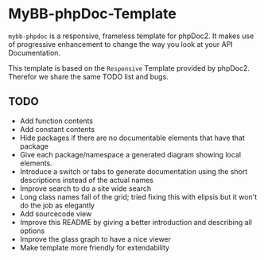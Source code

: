 MyBB-phpDoc-Template
==========

`mybb-phpdoc` is a responsive, frameless template for phpDoc2.
It makes use of progressive enhancement to change the way you look at your API
Documentation.

This template is based on the `Responsive` Template provided by phpDoc2.
Therefor we share the same TODO list and bugs.

TODO
----

* Add function contents
* Add constant contents
* Hide packages if there are no documentable elements that have that package
* Give each package/namespace a generated diagram showing local elements.
* Introduce a switch or tabs to generate documentation using the short descriptions
  instead of the actual names
* Improve search to do a site wide search
* Long class names fall of the grid; tried fixing this with elipsis but it won't
  do the job as elegantly
* Add sourcecode view
* Improve this README by giving a better introduction and describing all options
* Improve the glass graph to have a nice viewer
* Make template more friendly for extendability